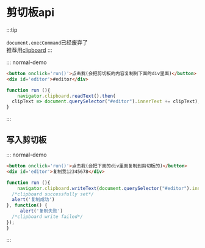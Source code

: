 # 剪切板api

:::tip

`document.execCommand`已经废弃了  
推荐用[clipboard](https://developer.mozilla.org/zh-CN/docs/Web/API/Clipboard_API)
:::

::: normal-demo

```html
<button onclick='run()'>点击我(会把剪切板的内容复制到下面的div里面)</button>
<div id='editor'>#editor</div>
```

```js
function run (){
    navigator.clipboard.readText().then(
  clipText => document.querySelector("#editor").innerText += clipText);
}

```

:::

## 写入剪切板

::: normal-demo

```html
<button onclick='run()'>点击我(会把下面的div里面复制到剪切板的)</button>
<div id='editor'>复制我12345678</div>
```

```js
function run (){
    navigator.clipboard.writeText(document.querySelector("#editor").innerText).then(function() {
  /*clipboard successfully set*/
  alert('复制成功')
}, function() {
     alert('复制失败')
  /*clipboard write failed*/
});
}


```

:::
